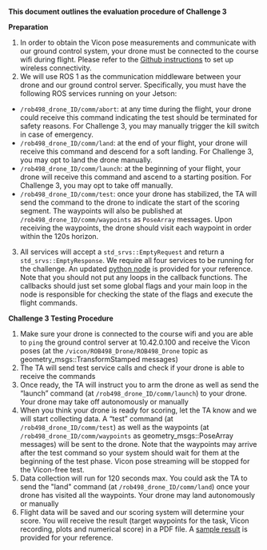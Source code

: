 **This document outlines the evaluation procedure of Challenge 3**

**Preparation**

1. In order to obtain the Vicon pose measurements and communicate with our ground control system, your drone must be connected to the course wifi during flight. Please refer to the [Github instructions](https://github.com/utiasSTARS/ROB498-flight/blob/main/instructions/hardware/jetson_nano.md) to set up wireless connectivity.
2. We will use ROS 1 as the communication middleware between your drone and our ground control server. Specifically, you must have the following ROS services running on your Jetson:
- `/rob498_drone_ID/comm/abort`: at any time during the flight, your drone could receive this command indicating the test should be terminated for safety reasons. For Challenge 3, you may manually trigger the kill switch in case of emergency.
- `/rob498_drone_ID/comm/land`: at the end of your flight, your drone will receive this command and descend for a soft landing. For Challenge 3, you may opt to land the drone manually.
- `/rob498_drone_ID/comm/launch`: at the beginning of your flight, your drone will receive this command and ascend to a starting position. For Challenge 3, you may opt to take off manually.
- `/rob498_drone_ID/comm/test`: once your drone has stabilized, the TA will send the command to the drone to indicate the start of the scoring segment. The waypoints will also be published at `/rob498_drone_ID/comm/waypoints` as `PoseArray` messages. Upon receiving the waypoints, the drone should visit each waypoint in order within the 120s horizon.

3. All services will accept a `std_srvs::EmptyRequest` and return a `std_srvs::EmptyResponse`. We require all four services to be running for the challenge. An updated [python node](https://github.com/utiasSTARS/ROB498-flight/blob/main/instructions/guides/challenge_task_3/code/comm_node_skeleton.py) is provided for your reference. Note that you should not put any loops in the callback functions. The callbacks should just set some global flags and your main loop in the node is responsible for checking the state of the flags and execute the flight commands.

**Challenge 3 Testing Procedure**
1. Make sure your drone is connected to the course wifi and you are able to `ping` the ground control server at 10.42.0.100 and receive the Vicon poses (at the `/vicon/ROB498_Drone/ROB498_Drone` topic as geometry_msgs::TransformStamped messages)
2. The TA will send test service calls and check if your drone is able to receive the commands
3. Once ready, the TA will instruct you to arm the drone as well as send the “launch” command (at `/rob498_drone_ID/comm/launch`) to your drone. Your drone may take off autonomously or manually
4. When you think your drone is ready for scoring, let the TA know and we will start collecting data. A “test” command (at `/rob498_drone_ID/comm/test`) as well as the waypoints (at `/rob498_drone_ID/comm/waypoints` as geometry_msgs::PoseArray messages) will be sent to the drone. Note that the waypoints may arrive after the test command so your system should wait for them at the beginning of the test phase. Vicon pose streaming will be stopped for the Vicon-free test.
5. Data collection will run for 120 seconds max. You could ask the TA to send the "land" command (at `/rob498_drone_ID/comm/land`) once your drone has visited all the waypoints. Your drone may land autonomously or manually
6. Flight data will be saved and our scoring system will determine your score. You will receive the result (target waypoints for the task, Vicon recording, plots and numerical score) in a PDF file. A [sample result](https://github.com/utiasSTARS/ROB498-flight/blob/main/instructions/guides/challenge_task_3/sample_results/sample_route.pdf) is provided for your reference.

